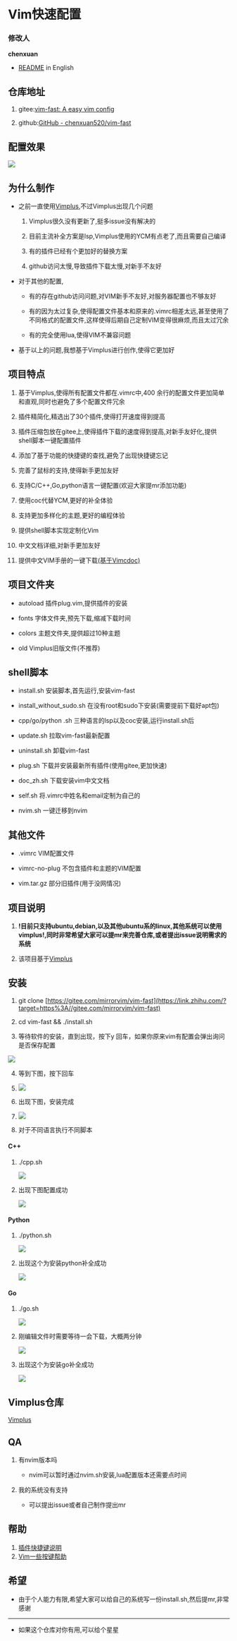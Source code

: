 # Vim快速配置

### 修改人

**chenxuan**

- [README](./README.en.md) in English

## 仓库地址

1. gitee:[vim-fast: A easy vim config](https://gitee.com/mirrorvim/vim-fast)

2. github:[GitHub - chenxuan520/vim-fast](https://github.com/chenxuan520/vim-fast)

## 配置效果

![](https://picx.zhimg.com/v2-465040e3e32df418808b886729a1815f_1440w.jpg?source=172ae18b)

## 为什么制作

- 之前一直使用[Vimplus](https://gitee.com/chxuan/vimplus.git),不过Vimplus出现几个问题

  1. Vimplus很久没有更新了,挺多issue没有解决的

  2. 目前主流补全方案是lsp,Vimplus使用的YCM有点老了,而且需要自己编译

  3. 有的插件已经有个更加好的替换方案

  4. github访问太慢,导致插件下载太慢,对新手不友好

- 对于其他的配置,

  - 有的存在github访问问题,对VIM新手不友好,对服务器配置也不够友好

  - 有的因为太过复杂,使得配置文件基本和原来的.vimrc相差太远,甚至使用了不同格式的配置文件,这样使得后期自己定制VIM变得很麻烦,而且太过冗余

  - 有的完全使用lua,使得VIM不兼容问题

- 基于以上的问题,我想基于Vimplus进行创作,使得它更加好

## 项目特点

1. 基于Vimplus,使得所有配置文件都在.vimrc中,400 余行的配置文件更加简单和直观,同时也避免了多个配置文件冗余

2. 插件精简化,精选出了30个插件,使得打开速度得到提高

3. 插件压缩包放在gitee上,使得插件下载的速度得到提高,对新手友好化,提供shell脚本一键配置插件

4. 添加了基于功能的快捷键的查找,避免了出现快捷键忘记

5. 完善了鼠标的支持,使得新手更加友好

6. 支持C/C++,Go,python语言一键配置(欢迎大家提mr添加功能)

7. 使用coc代替YCM,更好的补全体验

8. 支持更加多样化的主题,更好的编程体验

9. 提供shell脚本实现定制化Vim

10. 中文文档详细,对新手更加友好

11. 提供中文VIM手册的一键下载[(基于Vimcdoc)](https://github.com/yianwillis/vimcdoc)

## 项目文件夹

- autoload 插件plug.vim,提供插件的安装

- fonts 字体文件夹,预先下载,缩减下载时间

- colors 主题文件夹,提供超过10种主题

- old Vimplus旧版文件(不推荐)

## shell脚本

- install.sh 安装脚本,首先运行,安装vim-fast

- install_without_sudo.sh 在没有root和sudo下安装(需要提前下载好apt包)

- cpp/go/python .sh 三种语言的lsp以及coc安装,运行install.sh后

- update.sh 拉取vim-fast最新配置

- uninstall.sh 卸载vim-fast

- plug.sh 下载并安装最新所有插件(使用gitee,更加快速)

- doc_zh.sh 下载安装vim中文文档

- self.sh 将.vimrc中姓名和email定制为自己的

- nvim.sh 一键迁移到nvim

## 其他文件

- .vimrc VIM配置文件

- vimrc-no-plug 不包含插件和主题的VIM配置

- vim.tar.gz 部分旧插件(用于没网情况)

## 项目说明

1. **!目前只支持ubuntu,debian,以及其他ubuntu系的linux,其他系统可以使用vimplus!,同时非常希望大家可以提mr来完善仓库,或者提出issue说明需求的系统**

2. 该项目基于[Vimplus](https://gitee.com/chxuan/vimplus.git)

## 安装

1. git clone [https://gitee.com/mirrorvim/vim-fast](https://link.zhihu.com/?target=https%3A//gitee.com/mirrorvim/vim-fast)

2. cd vim-fast && ./install.sh

3. 等待软件的安装，直到出现，按下y 回车，如果你原来vim有配置会弹出询问是否保存配置

![](https://pic3.zhimg.com/80/v2-e446d1e2516b559cf5a0d039a06fa242_720w.jpg)

4. 等到下图，按下回车

5. ![](https://pic3.zhimg.com/80/v2-c8683440682115dcb5c95c78f93c52b2_720w.png)

6. 出现下图，安装完成

7. ![](https://pic1.zhimg.com/80/v2-e6ced21db995500235c706af87ab5410_720w.jpg)

8. 对于不同语言执行不同脚本

#### C++

1. ./cpp.sh

   ![](https://pic1.zhimg.com/80/v2-8f63e192e0b96e7514fd89112f0bbbb4_720w.png)

2. 出现下图配置成功

   ![](https://pic2.zhimg.com/80/v2-3116e456f0df668740f16dabb7eb50d9_720w.jpg)

#### Python

1. ./python.sh

   ![](https://pic4.zhimg.com/80/v2-f4024d6b0b3ac1563753ff06485f6203_720w.png)

2. 出现这个为安装python补全成功

   ![](https://pic2.zhimg.com/80/v2-acbb90f61bbe85985e5619382ece1235_720w.jpg)

#### Go

1. ./go.sh

   ![](https://pic2.zhimg.com/80/v2-a9f92770ec5d7ff5ad891e20cb9dfb49_720w.png)

2. 刚编辑文件时需要等待一会下载，大概两分钟

   ![](https://pic1.zhimg.com/80/v2-fe683bb1bae4bbf75e447528cdfecf18_720w.png)

3. 出现这个为安装go补全成功

   ![](https://pic2.zhimg.com/80/v2-1d6ebe0d321f1f0aaae71836371c1c35_720w.jpg)

## Vimplus仓库

[Vimplus](https://gitee.com/chxuan/vimplus.git)

## QA

1. 有nvim版本吗

   - nvim可以暂时通过nvim.sh安装,lua配置版本还需要点时间

2. 我的系统没有支持

   - 可以提出issue或者自己制作提出mr

## 帮助

1. [插件快捷键说明](./key.md)
2. [Vim一些按键帮助](./help.md)

## 希望

- 由于个人能力有限,希望大家可以给自己的系统写一份install.sh,然后提mr,非常感谢

---

- 如果这个仓库对你有用,可以给个星星
